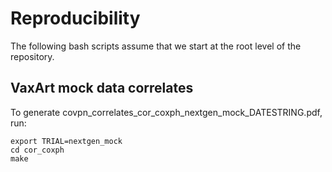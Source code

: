 # Reproducibility 

The following bash scripts assume that we start at the root level of the repository.

## VaxArt mock data correlates

To generate covpn_correlates_cor_coxph_nextgen_mock_DATESTRING.pdf, run:
```{bash}
export TRIAL=nextgen_mock
cd cor_coxph
make 
```

